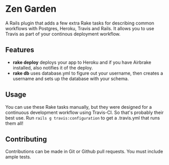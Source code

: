 # Zen Garden

A Rails plugin that adds a few extra Rake tasks for describing common
workflows with Postgres, Heroku, Travis and Rails. It allows you to use
Travis as part of your continous deployment workflow.

## Features

- **rake deploy** deploys your app to Heroku and if you have Airbrake
  installed, also notifies it of the deploy.
- **rake db** uses database.yml to figure out your username, then
  creates a username and sets up the database with your schema.

## Usage

You can use these Rake tasks manually, but they were designed for a
continuous development workflow using Travis-CI. So that's probably
their best use. Run `rails g travis:configuration` to get a .travis.yml
that runs them all!

## Contributing

Contributions can be made in Git or Github pull requests. You must
include ample tests.
